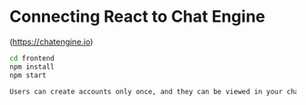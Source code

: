 # Connecting React to Chat Engine

(https://chatengine.io)


```bash
cd frontend
npm install
npm start

Users can create accounts only once, and they can be viewed in your chat engine client project. 
